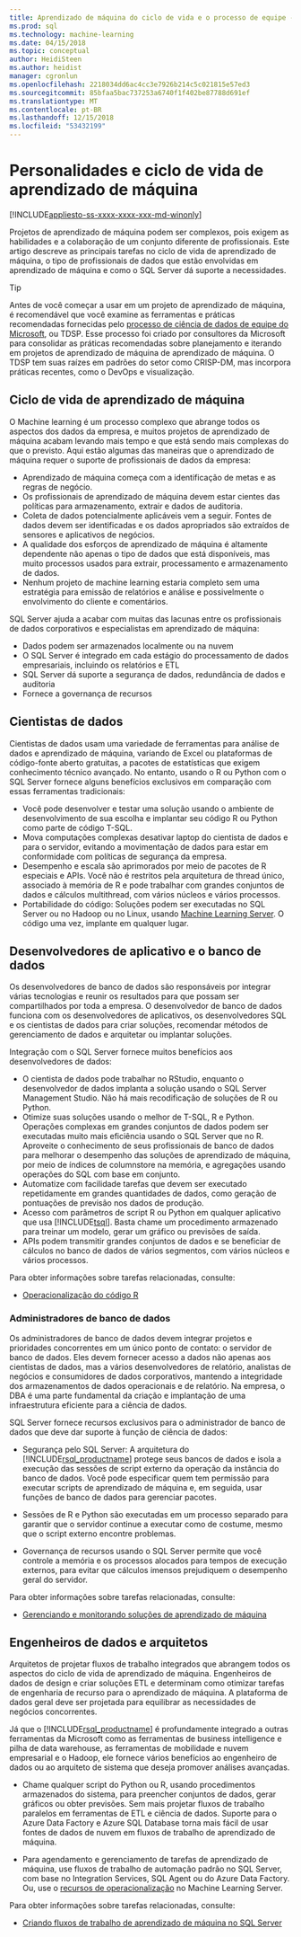 ```yaml
---
title: Aprendizado de máquina do ciclo de vida e o processo de equipe - serviços de aprendizado de máquina do SQL Server
ms.prod: sql
ms.technology: machine-learning
ms.date: 04/15/2018
ms.topic: conceptual
author: HeidiSteen
ms.author: heidist
manager: cgronlun
ms.openlocfilehash: 2218034dd6ac4cc3e7926b214c5c021815e57ed3
ms.sourcegitcommit: 85bfaa5bac737253a6740f1f402be87788d691ef
ms.translationtype: MT
ms.contentlocale: pt-BR
ms.lasthandoff: 12/15/2018
ms.locfileid: "53432199"
---
```

# <a name="machine-learning-lifecycle-and-personas"></a>Personalidades e ciclo de vida de aprendizado de máquina
[!INCLUDE[appliesto-ss-xxxx-xxxx-xxx-md-winonly](../../includes/appliesto-ss-xxxx-xxxx-xxx-md-winonly.md)]

Projetos de aprendizado de máquina podem ser complexos, pois exigem as habilidades e a colaboração de um conjunto diferente de profissionais. Este artigo descreve as principais tarefas no ciclo de vida de aprendizado de máquina, o tipo de profissionais de dados que estão envolvidas em aprendizado de máquina e como o SQL Server dá suporte a necessidades.

> [!TIP]
> 
> Antes de você começar a usar em um projeto de aprendizado de máquina, é recomendável que você examine as ferramentas e práticas recomendadas fornecidas pelo [processo de ciência de dados de equipe do Microsoft](https://blogs.technet.microsoft.com/machinelearning/2017/10/09/the-microsoft-team-data-science-process-tdsp-recent-updates/), ou TDSP. Esse processo foi criado por consultores da Microsoft para consolidar as práticas recomendadas sobre planejamento e iterando em projetos de aprendizado de máquina de aprendizado de máquina. O TDSP tem suas raízes em padrões do setor como CRISP-DM, mas incorpora práticas recentes, como o DevOps e visualização.

## <a name="machine-learning-life-cycle"></a>Ciclo de vida de aprendizado de máquina

O Machine learning é um processo complexo que abrange todos os aspectos dos dados da empresa, e muitos projetos de aprendizado de máquina acabam levando mais tempo e que está sendo mais complexas do que o previsto. Aqui estão algumas das maneiras que o aprendizado de máquina requer o suporte de profissionais de dados da empresa:

+ Aprendizado de máquina começa com a identificação de metas e as regras de negócio.
+ Os profissionais de aprendizado de máquina devem estar cientes das políticas para armazenamento, extrair e dados de auditoria.
+ Coleta de dados potencialmente aplicáveis vem a seguir.  Fontes de dados devem ser identificadas e os dados apropriados são extraídos de sensores e aplicativos de negócios. 
+ A qualidade dos esforços de aprendizado de máquina é altamente dependente não apenas o tipo de dados que está disponíveis, mas muito processos usados para extrair, processamento e armazenamento de dados. 
+ Nenhum projeto de machine learning estaria completo sem uma estratégia para emissão de relatórios e análise e possivelmente o envolvimento do cliente e comentários.

SQL Server ajuda a acabar com muitas das lacunas entre os profissionais de dados corporativos e especialistas em aprendizado de máquina:

+ Dados podem ser armazenados localmente ou na nuvem
+ O SQL Server é integrado em cada estágio do processamento de dados empresariais, incluindo os relatórios e ETL
+ SQL Server dá suporte a segurança de dados, redundância de dados e auditoria
+ Fornece a governança de recursos

## <a name="data-scientists"></a>Cientistas de dados

Cientistas de dados usam uma variedade de ferramentas para análise de dados e aprendizado de máquina, variando de Excel ou plataformas de código-fonte aberto gratuitas, a pacotes de estatísticas que exigem conhecimento técnico avançado. No entanto, usando o R ou Python com o SQL Server fornece alguns benefícios exclusivos em comparação com essas ferramentas tradicionais:

+ Você pode desenvolver e testar uma solução usando o ambiente de desenvolvimento de sua escolha e implantar seu código R ou Python como parte de código T-SQL.
+ Mova computações complexas desativar laptop do cientista de dados e para o servidor, evitando a movimentação de dados para estar em conformidade com políticas de segurança da empresa.
+ Desempenho e escala são aprimorados por meio de pacotes de R especiais e APIs. Você não é restritos pela arquitetura de thread único, associado à memória de R e pode trabalhar com grandes conjuntos de dados e cálculos multithread, com vários núcleos e vários processos.
+ Portabilidade do código: Soluções podem ser executadas no SQL Server ou no Hadoop ou no Linux, usando [Machine Learning Server](https://docs.microsoft.com/machine-learning-server/what-is-machine-learning-server). O código uma vez, implante em qualquer lugar.

## <a name="application-and-database-developers"></a>Desenvolvedores de aplicativo e o banco de dados

Os desenvolvedores de banco de dados são responsáveis por integrar várias tecnologias e reunir os resultados para que possam ser compartilhados por toda a empresa. O desenvolvedor de banco de dados funciona com os desenvolvedores de aplicativos, os desenvolvedores SQL e os cientistas de dados para criar soluções, recomendar métodos de gerenciamento de dados e arquitetar ou implantar soluções.

Integração com o SQL Server fornece muitos benefícios aos desenvolvedores de dados:

+ O cientista de dados pode trabalhar no RStudio, enquanto o desenvolvedor de dados implanta a solução usando o SQL Server Management Studio. Não há mais recodificação de soluções de R ou Python.
+ Otimize suas soluções usando o melhor de T-SQL, R e Python. Operações complexas em grandes conjuntos de dados podem ser executadas muito mais eficiência usando o SQL Server que no R. Aproveite o conhecimento de seus profissionais de banco de dados para melhorar o desempenho das soluções de aprendizado de máquina, por meio de índices de columnstore na memória, e agregações usando operações do SQL com base em conjunto. 
+ Automatize com facilidade tarefas que devem ser executado repetidamente em grandes quantidades de dados, como geração de pontuações de previsão nos dados de produção. 
+ Acesso com parâmetros de script R ou Python em qualquer aplicativo que usa [!INCLUDE[tsql](../../includes/tsql-md.md)]. Basta chame um procedimento armazenado para treinar um modelo, gerar um gráfico ou previsões de saída.
+ APIs podem transmitir grandes conjuntos de dados e se beneficiar de cálculos no banco de dados de vários segmentos, com vários núcleos e vários processos.

Para obter informações sobre tarefas relacionadas, consulte:
+ [Operacionalização do código R](../../advanced-analytics/r/operationalizing-your-r-code.md)

### <a name="database-administrators"></a>Administradores de banco de dados

Os administradores de banco de dados devem integrar projetos e prioridades concorrentes em um único ponto de contato: o servidor de banco de dados. Eles devem fornecer acesso a dados não apenas aos cientistas de dados, mas a vários desenvolvedores de relatório, analistas de negócios e consumidores de dados corporativos, mantendo a integridade dos armazenamentos de dados operacionais e de relatório. Na empresa, o DBA é uma parte fundamental da criação e implantação de uma infraestrutura eficiente para a ciência de dados. 

SQL Server fornece recursos exclusivos para o administrador de banco de dados que deve dar suporte à função de ciência de dados:

+ Segurança pelo SQL Server: A arquitetura do [!INCLUDE[rsql_productname](../../includes/rsql-productname-md.md)] protege seus bancos de dados e isola a execução das sessões de script externo da operação da instância do banco de dados. Você pode especificar quem tem permissão para executar scripts de aprendizado de máquina e, em seguida, usar funções de banco de dados para gerenciar pacotes.

+ Sessões de R e Python são executadas em um processo separado para garantir que o servidor continue a executar como de costume, mesmo que o script externo encontre problemas.

+ Governança de recursos usando o SQL Server permite que você controle a memória e os processos alocados para tempos de execução externos, para evitar que cálculos imensos prejudiquem o desempenho geral do servidor.

Para obter informações sobre tarefas relacionadas, consulte:
+ [Gerenciando e monitorando soluções de aprendizado de máquina](../../advanced-analytics/r/managing-and-monitoring-r-solutions.md)

## <a name="architects-and-data-engineers"></a>Engenheiros de dados e arquitetos

Arquitetos de projetar fluxos de trabalho integrados que abrangem todos os aspectos do ciclo de vida de aprendizado de máquina. Engenheiros de dados de design e criar soluções ETL e determinam como otimizar tarefas de engenharia de recurso para o aprendizado de máquina. A plataforma de dados geral deve ser projetada para equilibrar as necessidades de negócios concorrentes.

Já que o [!INCLUDE[rsql_productname](../../includes/rsql-productname-md.md)] é profundamente integrado a outras ferramentas da Microsoft como as ferramentas de business intelligence e pilha de data warehouse, as ferramentas de mobilidade e nuvem empresarial e o Hadoop, ele fornece vários benefícios ao engenheiro de dados ou ao arquiteto de sistema que deseja promover análises avançadas.

+ Chame qualquer script do Python ou R, usando procedimentos armazenados do sistema, para preencher conjuntos de dados, gerar gráficos ou obter previsões. Sem mais projetar fluxos de trabalho paralelos em ferramentas de ETL e ciência de dados. Suporte para o Azure Data Factory e Azure SQL Database torna mais fácil de usar fontes de dados de nuvem em fluxos de trabalho de aprendizado de máquina.

+ Para agendamento e gerenciamento de tarefas de aprendizado de máquina, use fluxos de trabalho de automação padrão no SQL Server, com base no Integration Services, SQL Agent ou do Azure Data Factory. Ou, use o [recursos de operacionalização](https://docs.microsoft.com/machine-learning-server/operationalize/how-to-deploy-web-service-publish-manage-in-r) no Machine Learning Server.

Para obter informações sobre tarefas relacionadas, consulte:

+ [Criando fluxos de trabalho de aprendizado de máquina no SQL Server](../../advanced-analytics/r/creating-workflows-that-use-r-in-sql-server.md)

